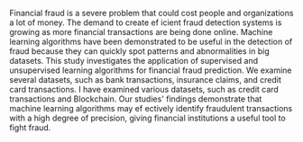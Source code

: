 Financial fraud is a severe problem
that could cost people and organizations a lot of
money. The demand to create ef icient fraud
detection systems is growing as more financial
transactions are being done online. Machine
learning algorithms have been demonstrated to
be useful in the detection of fraud because they
can quickly spot patterns and abnormalities in
big datasets. This study investigates the
application of supervised and unsupervised
learning algorithms for financial fraud
prediction. We examine several datasets, such as
bank transactions, insurance claims, and credit
card transactions. I have examined various
datasets, such as credit card transactions and
Blockchain. Our studies' findings demonstrate
that machine learning algorithms may ef ectively
identify fraudulent transactions with a high
degree of precision, giving financial institutions a
useful tool to fight fraud.
